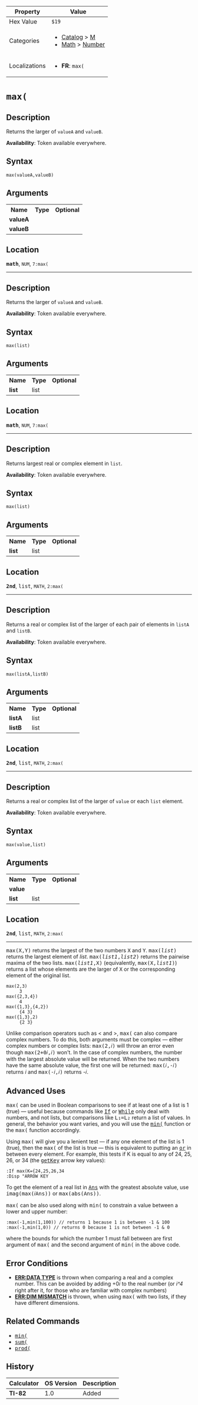 | Property      | Value |
|---------------|-------|
| Hex Value     | `$19`|
| Categories    | <ul><li>[Catalog](<../categories/Catalog.md>) > [M](<../categories/Catalog.md#M>)</li><li>[Math](<../categories/Math.md>) > [Number](<../categories/Math.md#Number>)</li></ul> |
| Localizations | <ul><li><b>FR</b>: `max(`</li></ul> |

# `max(`

## Description
Returns the larger of `valueA` and `valueB`.


<b>Availability</b>: Token available everywhere.

## Syntax
`max(valueA,valueB)`

## Arguments
<table>
<tr><th>Name</th><th>Type</th><th>Optional</th></tr>

<tr><td><b>valueA</b></td><td></td><td></td></tr>

<tr><td><b>valueB</b></td><td></td><td></td></tr>

</table>

## Location
<tt><kbd><b>math</b></kbd></tt>, `NUM`, `7:max(`
<hr>

## Description
Returns the larger of `valueA` and `valueB`.


<b>Availability</b>: Token available everywhere.

## Syntax
`max(list)`

## Arguments
<table>
<tr><th>Name</th><th>Type</th><th>Optional</th></tr>

<tr><td><b>list</b></td><td>list</td><td></td></tr>

</table>

## Location
<tt><kbd><b>math</b></kbd></tt>, `NUM`, `7:max(`
<hr>

## Description
Returns largest real or complex element in `list`.


<b>Availability</b>: Token available everywhere.

## Syntax
`max(list)`

## Arguments
<table>
<tr><th>Name</th><th>Type</th><th>Optional</th></tr>

<tr><td><b>list</b></td><td>list</td><td></td></tr>

</table>

## Location
<tt><kbd><b>2nd</b></kbd></tt>, <kbd>list</kbd>, `MATH`, `2:max(`
<hr>

## Description
Returns a real or complex list of the larger of each pair of elements in `listA` and `listB`.


<b>Availability</b>: Token available everywhere.

## Syntax
`max(listA,listB)`

## Arguments
<table>
<tr><th>Name</th><th>Type</th><th>Optional</th></tr>

<tr><td><b>listA</b></td><td>list</td><td></td></tr>

<tr><td><b>listB</b></td><td>list</td><td></td></tr>

</table>

## Location
<tt><kbd><b>2nd</b></kbd></tt>, <kbd>list</kbd>, `MATH`, `2:max(`
<hr>

## Description
Returns a real or complex list of the larger of `value` or each `list` element.


<b>Availability</b>: Token available everywhere.

## Syntax
`max(value,list)`

## Arguments
<table>
<tr><th>Name</th><th>Type</th><th>Optional</th></tr>

<tr><td><b>value</b></td><td></td><td></td></tr>

<tr><td><b>list</b></td><td>list</td><td></td></tr>

</table>

## Location
<tt><kbd><b>2nd</b></kbd></tt>, <kbd>list</kbd>, `MATH`, `2:max(`
<hr>

<tt>max(X,Y)</tt> returns the largest of the two numbers <tt>X</tt> and <tt>Y</tt>. <tt>max(<em>list</em>)</tt> returns the largest element of _list_. <tt>max(<em>list1</em>,<em>list2</em>)</tt> returns the pairwise maxima of the two lists. <tt>max(<em>list1</em>,X)</tt> (equivalently, <tt>max(X,<em>list1</em>)</tt>) returns a list whose elements are the larger of <tt>X</tt> or the corresponding element of the original list.

```ti-basic
max(2,3)
     3
max({2,3,4})
     4
max({1,3},{4,2})
     {4 3}
max({1,3},2)
     {2 3}
```

Unlike comparison operators such as < and >, <tt>max(</tt> can also compare complex numbers. To do this, both arguments must be complex — either complex numbers or complex lists: <tt>max(2,𝑖)</tt> will throw an error even though <tt>max(2+0𝑖,𝑖)</tt> won't. In the case of complex numbers, the number with the largest absolute value will be returned. When the two numbers have the same absolute value, the first one will be returned: <tt>max(𝑖,-𝑖)</tt> returns 𝑖 and <tt>max(-𝑖,𝑖)</tt> returns -𝑖.

## Advanced Uses

<tt>max(</tt> can be used in Boolean comparisons to see if at least one of a list is 1 (true) — useful because commands like <tt><a href="/if">If</a></tt> or <tt><a href="/while">While</a></tt> only deal with numbers, and not lists, but comparisons like <tt>L₁=L₂</tt> return a list of values. In general, the behavior you want varies, and you will use the <tt><a href="/min">min(</a></tt> function or the <tt>max(</tt> function accordingly.

Using <tt>max(</tt> will give you a lenient test — if any one element of the list is 1 (true), then the <tt>max(</tt> of the list is true — this is equivalent to putting an <tt><a href="/or">or</a></tt> in between every element. For example, this tests if K is equal to any of 24, 25, 26, or 34 (the <tt><a href="/getkey">getKey</a></tt> arrow key values):

```ti-basic
:If max(K={24,25,26,34
:Disp "ARROW KEY
```

To get the element of a real list in <tt><a href="/ans">Ans</a></tt> with the greatest absolute value, use <tt>imag(max(𝑖Ans))</tt> or <tt>max(abs(Ans))</tt>.

<tt>max(</tt> can be also used along with <tt>min(</tt> to constrain a value between a lower and upper number:

```ti-basic
:max(-1,min(1,100)) // returns 1 because 1 is between -1 & 100
:max(-1,min(1,0)) // returns 0 because 1 is not between -1 & 0
```

where the bounds for which the number 1 must fall between are first argument of <tt>max(</tt> and the second argument of <tt>min(</tt> in the above code.

## Error Conditions

*   **[ERR:DATA TYPE](/errors#datatype)** is thrown when comparing a real and a complex number. This can be avoided by adding +0𝑖 to the real number (or _i^4_ right after it, for those who are familiar with complex numbers)
*   **[ERR:DIM MISMATCH](/errors#dimmismatch)** is thrown, when using <tt>max(</tt> with two lists, if they have different dimensions.

## Related Commands

*   <tt><a href="/min">min(</a></tt>
*   <tt><a href="/sum">sum(</a></tt>
*   <tt><a href="/prod">prod(</a></tt>

## History
| Calculator | OS Version | Description |
|------------|------------|-------------|
| <b>TI-82</b> | 1.0 | Added |


